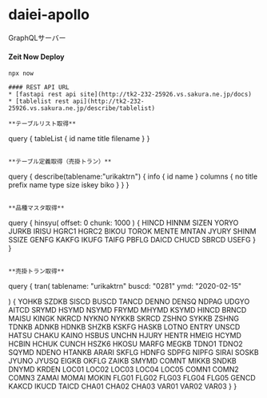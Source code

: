 
# daiei-apollo

GraphQLサーバー

#### Zeit Now Deploy

```
npx now 

#### REST API URL
* [fastapi rest api site](http://tk2-232-25926.vs.sakura.ne.jp/docs)
* [tablelist rest api](http://tk2-232-25926.vs.sakura.ne.jp/describe/tablelist)

**テーブルリスト取得**
```
query {
  tableList {
    id 
    name
    title 
    filename 
  }
}
```

**テーブル定義取得（売掛トラン）**
```
query {
  describe(tablename:"urikaktrn") {
    info {
      id 
      name 
    }
    columns {
      no
      title 
      prefix 
      name
      type
      size 
      iskey 
      biko 
    } 
  }
}
```

**品種マスタ取得**
```
query {
  hinsyu(
    offset: 0
    chunk: 1000
  ) {
    HINCD
    HINNM
    SIZEN
    YORYO
    JURKB
    IRISU
    HGRC1
    HGRC2
    BIKOU
    TOROK
    MENTE
    MNTAN
    JYURY
    SHINM
    SSIZE
    GENFG
    KAKFG
    IKUFG
    TAIFG
    PBFLG
    DAICD
    CHUCD
    SBRCD
    USEFG
  }
}
```

**売掛トラン取得**
```
query {
  tran(
  	tablename: "urikaktrn"
    buscd: "0281"
    ymd: "2020-02-15"
    
  ) {
    YOHKB
    SZDKB
    SISCD
    BUSCD
    TANCD
    DENNO
    DENSQ
    NDPAG
    UDGYO
    AITCD
    SRYMD
    HSYMD
    NSYMD
    FRYMD
    MHYMD
    KSYMD
    HINCD
    BRNCD
    MAISU
    KINGK
    NKRCD
    NYKNO
    NYKKB
    SKRCD
    ZSHNO
    SYKKB
    ZSHNG
    TDNKB
    ADNKB
    HDNKB
    SHZKB
    KSKFG
    HASKB
    LOTNO
    ENTRY
    UNSCD
    HATSU
    CHAKU
    KAINO
    HSBUS
    UNCHN
    HJURY
    HENTR
    HMEIG
    HCYMD
    HCBIN
    HCHUK
    CUNCH
    HSZK6
    HKOSU
    MARFG
    MEGKB
    TDNO1
    TDNO2
    SQYMD
    NDENO
    HTANKB
    ARARI
    SKFLG
    HDNFG
    SDPFG
    NIPFG
    SIRAI
    SOSKB
    JYUNO
    JYUSQ
    EIGKB
    OKFLG
    ZAIKB
    SMYMD
    COMNT
    MIKKB
    SNDKB
    DNYMD
    KRDEN
    LOC01
    LOC02
    LOC03
    LOC04
    LOC05
    COMN1
    COMN2
    COMN3
    ZAMAI
    MOMAI
    MOKIN
    FLG01
    FLG02
    FLG03
    FLG04
    FLG05
    GENCD
    KAKCD
    IKUCD
    TAICD
    CHA01
    CHA02
    CHA03
    VAR01
    VAR02
    VAR03
  }
}
```